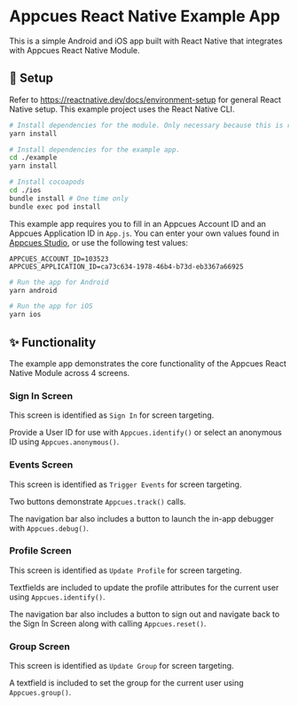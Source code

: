 # Appcues React Native Example App

This is a simple Android and iOS app built with React Native that integrates with Appcues React Native Module.

## 🚀 Setup

Refer to https://reactnative.dev/docs/environment-setup for general React Native setup. This example project uses the React Native CLI.

```sh
# Install dependencies for the module. Only necessary because this is referenced locally by the example app.
yarn install

# Install dependencies for the example app.
cd ./example
yarn install

# Install cocoapods
cd ./ios
bundle install # One time only
bundle exec pod install
```

This example app requires you to fill in an Appcues Account ID and an Appcues Application ID in `App.js`. You can enter your own values found in [Appcues Studio](https://studio.appcues.com), or use the following test values:
```
APPCUES_ACCOUNT_ID=103523
APPCUES_APPLICATION_ID=ca73c634-1978-46b4-b73d-eb3367a66925
```

```sh
# Run the app for Android
yarn android

# Run the app for iOS
yarn ios
```

## ✨ Functionality

The example app demonstrates the core functionality of the Appcues React Native Module across 4 screens.

### Sign In Screen

This screen is identified as `Sign In` for screen targeting.

Provide a User ID for use with `Appcues.identify()` or select an anonymous ID using `Appcues.anonymous()`.

### Events Screen

This screen is identified as `Trigger Events` for screen targeting.

Two buttons demonstrate `Appcues.track()` calls.

The navigation bar also includes a button to launch the in-app debugger with `Appcues.debug()`.

### Profile Screen

This screen is identified as `Update Profile` for screen targeting.

Textfields are included to update the profile attributes for the current user using `Appcues.identify()`.

The navigation bar also includes a button to sign out and navigate back to the Sign In Screen along with calling `Appcues.reset()`.

### Group Screen

This screen is identified as `Update Group` for screen targeting.

A textfield is included to set the group for the current user using `Appcues.group()`.
